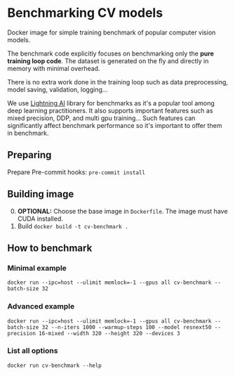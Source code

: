 # Benchmarking CV models

Docker image for simple training benchmark of popular computer vision models.

The benchmark code explicitly focuses on benchmarking only the **pure training loop code**. The dataset is
generated on the fly and directly in memory with minimal overhead.

There is no extra work done in the training loop such as data preprocessing, model saving, validation, logging...

We use [Lightning AI](https://lightning.ai/) library for benchmarks as it's a popular tool among deep learning practitioners.
It also supports important features such as mixed precision, DDP, and multi gpu training...
Such features can significantly affect benchmark performance so it's important to offer them in benchmark.

## Preparing

Prepare Pre-commit hooks: `pre-commit install`

## Building image

0. **OPTIONAL:** Choose the base image in `Dockerfile`. The image must have CUDA installed.
1. Build `docker build -t cv-benchmark .`

## How to benchmark

### Minimal example

`docker run --ipc=host --ulimit memlock=-1 --gpus all cv-benchmark --batch-size 32`

### Advanced example

`docker run --ipc=host --ulimit memlock=-1 --gpus all cv-benchmark --batch-size 32 --n-iters 1000 --warmup-steps 100 --model resnext50 --precision 16-mixed --width 320 --height 320 --devices 3`

### List all options

`docker run cv-benchmark --help`
